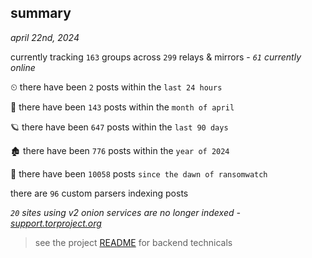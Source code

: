 
## summary
_april 22nd, 2024_

currently tracking `163` groups across `299` relays & mirrors - _`61` currently online_

⏲ there have been `2` posts within the `last 24 hours`

🦈 there have been `143` posts within the `month of april`

🪐 there have been `647` posts within the `last 90 days`

🏚 there have been `776` posts within the `year of 2024`

🦕 there have been `10058` posts `since the dawn of ransomwatch`

there are `96` custom parsers indexing posts

_`20` sites using v2 onion services are no longer indexed - [support.torproject.org](https://support.torproject.org/onionservices/v2-deprecation/)_

> see the project [README](https://github.com/joshhighet/ransomwatch#ransomwatch--) for backend technicals

